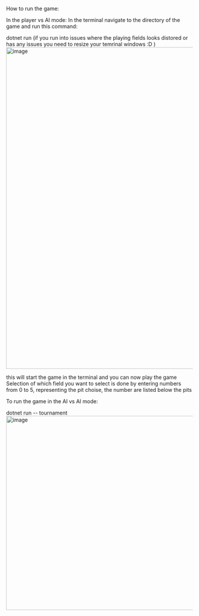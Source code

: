 How to run the game:

In the player vs AI mode:
In the terminal navigate to the directory of the game and run this command:

dotnet run (if you run into issues where the playing fields looks distored or has any issues you need to resize your temrinal windows :D )
<img width="868" alt="image" src="https://github.com/user-attachments/assets/cb0f55e7-e728-4cd2-99d1-354170faa610" />

this will start the game in the terminal and you can now play the game
Selection of which field you want to select is done by entering numbers from 0 to 5, representing the pit choise, the number are listed below the pits

To run the game in the AI vs AI mode: 

dotnet run -- tournament
<img width="524" alt="image" src="https://github.com/user-attachments/assets/385b2757-7932-4754-b1dc-50e3fae827e9" />



